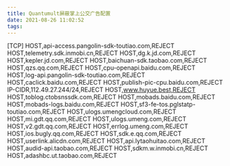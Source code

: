 ```yaml
---
title: Quantumult屏蔽掌上公交广告配置
date: 2021-08-26 11:02:52
tags:
---
```


[TCP]
HOST,api-access.pangolin-sdk-toutiao.com,REJECT
HOST,telemetry.sdk.inmobi.cn,REJECT
HOST,dg.k.jd.com,REJECT
HOST,kepler.jd.com,REJECT
HOST,baichuan-sdk.taobao.com,REJECT
HOST,qzs.qq.com,REJECT
HOST,cpu-openapi.baidu.com,REJECT
HOST,log-api.pangolin-sdk-toutiao.com,REJECT
HOST,caclick.baidu.com,REJECT
HOST,publish-pic-cpu.baidu.com,REJECT
IP-CIDR,112.49.27.244/24,REJECT
HOST,www.huyue.best,REJECT
HOST,toblog.ctobsnssdk.com,REJECT
HOST,mobads.baidu.com,REJECT
HOST,mobads-logs.baidu.com,REJECT
HOST,sf3-fe-tos.pglstatp-toutiao.com,REJECT
HOST,ulogs.umengcloud.com,REJECT
HOST,mi.gdt.qq.com,REJECT
HOST,ulogs.umeng.com,REJECT
HOST,v2.gdt.qq.com,REJECT
HOST,errlog.umeng.com,REJECT
HOST,ios.bugly.qq.com,REJECT
HOST,sdk.e.qq.com,REJECT
HOST,userlink.alicdn.com,REJECT
HOST,api.lytaohuitao.com,REJECT
HOST,audid-api.taobao.com,REJECT
HOST,sdkm.w.inmobi.cn,REJECT
HOST,adashbc.ut.taobao.com,REJECT

<!-- more -->